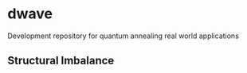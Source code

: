 # dwave
Development repository for quantum annealing real world applications

## Structural Imbalance
